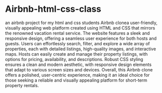 # Airbnb-html-css-class
an airbnb project for my html and css students
 Airbnb clonea user-friendly, visually appealing web platform created using HTML and CSS that mirrors the renowned vacation rental service. The website features a sleek and responsive design, offering a seamless user experience for both hosts and guests. Users can effortlessly search, filter, and explore a wide array of properties, each with detailed listings, high-quality images, and interactive maps. Hosts can easily create and manage their property listings, with options for pricing, availability, and descriptions. Robust CSS styling ensures a clean and modern aesthetic, with responsive design elements that adapt to various screen sizes and devices. Overall, this Airbnb clone offers a polished, user-centric experience, making it an ideal choice for those seeking a reliable and visually appealing platform for short-term property rentals.
